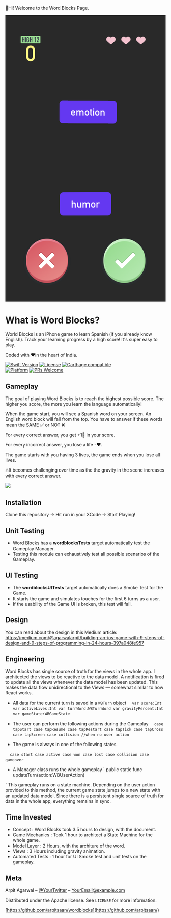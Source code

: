 👋Hi! Welcome to the Word Blocks Page.

![Word Blocks - Game in Action](/images/start.PNG?raw=true "Game Start!")


# What is Word Blocks?
World Blocks is an iPhone game to learn Spanish (if you already know English). 
Track your learning progress by a high score! It's super easy to play.


Coded with ❤️in the heart of India.


[![Swift Version][swift-image]][swift-url]
[![License][license-image]][license-url]
[![Carthage compatible](https://img.shields.io/badge/Carthage-compatible-4BC51D.svg?style=flat)](https://github.com/Carthage/Carthage)  
[![Platform](https://img.shields.io/cocoapods/p/LFAlertController.svg?style=flat)](http://cocoapods.org/pods/LFAlertController)
[![PRs Welcome](https://img.shields.io/badge/PRs-welcome-brightgreen.svg?style=flat-square)](http://makeapullrequest.com)

## Gameplay
The goal of playing Word Blocks is to reach the highest possible score. 
The higher you score, the more you learn the language automatically!

When the game start, you will see a Spanish word on your screen. An English word block will fall from the top. 
You have to answer if these words mean the SAME ✅ or NOT ❌

For every correct answer, you get +1🙌 in your score. 

For every incorrect answer, you lose a life -❤️. 

The game starts with you having 3 lives, the game ends when you lose all lives.

🔥It becomes challenging over time as the the gravity in the scene increases with every correct answer.

![](header.png)


## Installation
Clone this repository ->  Hit run in your XCode -> Start Playing!

## Unit Testing
- Word Blocks has a **wordblocksTests** target automatically test the Gameplay Manager.
- Testing this module can exhaustively test all possible scenarios of the Gameplay.

## UI Testing
- The **wordblocksUITests** target automatically does a Smoke Test for the Game.
- It starts the game and simulates touches for the first 6 turns as a user.
- If the usability of the Game UI is broken, this test will fail.

## Design
You can read about the design in this Medium article:
https://medium.com/@agarwalarpit/building-an-ios-game-with-9-steps-of-design-and-9-steps-of-programming-in-24-hours-397a048fe957

## Engineering
Word Blocks has single source of truth for the views in the whole app. I architected the views to be reactive to the data model. A notification is fired to update all the views whenever the data model has been updated. This makes the data flow unidirectional to the Views — somewhat similar to how React works. 

- All data for the current turn is saved in a `WBTurn` object
`   var score:Int
    var activeLives:Int
    var turnWord:WBTurnWord
    var gravityPercent:Int
    var gameState:WBGameState 
    `

- The user can perform the following actions during the Gameplay
`   case tapStart
    case tapResume
    case tapRestart
    case tapTick
    case tapCross
    case tapScreen
    case collision //when no user action
    `

- The game is always in one of the following states 

`   case start
    case active
    case won
    case lost
    case collision
    case gameover
    `
    
- A Manager class runs the whole gameplay
`
    public static func updateTurn(action:WBUserAction)

`
This gameplay runs on a state machine. Depending on the user action provided to this method, the current game state jumps to a new state with an updated data model. Since there is a persistent single source of truth for data in the whole app, everything remains in sync.
    

## Time Invested
- Concept : Word Blocks took 3.5 hours to design, with the document.
- Game Mechanics : Took 1 hour to architect a State Machine for the whole game.
- Model Layer : 2 Hours, with the architure of the word.
- Views : 3 Hours including gravity animation.
- Automated Tests : 1 hour for UI Smoke test and unit tests on the gameplay.

## Meta

Arpit Agarwal – [@YourTwitter](https://twitter.com/dbader_org) – YourEmail@example.com

Distributed under the Apache license. See ``LICENSE`` for more information.

[https://github.com/arpitsaan/wordblocks](https://github.com/arpitsaan/)

[swift-image]:https://img.shields.io/badge/swift-3.0-orange.svg
[swift-url]: https://swift.org/
[license-image]: https://img.shields.io/badge/License-Apache-blue.svg
[license-url]: LICENSE
[codebeat-image]: https://codebeat.co/badges/c19b47ea-2f9d-45df-8458-b2d952fe9dad
[codebeat-url]: https://codebeat.co/projects/github-com-vsouza-awesomeios-com
